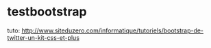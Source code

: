 testbootstrap
=============
tuto: http://www.siteduzero.com/informatique/tutoriels/bootstrap-de-twitter-un-kit-css-et-plus
